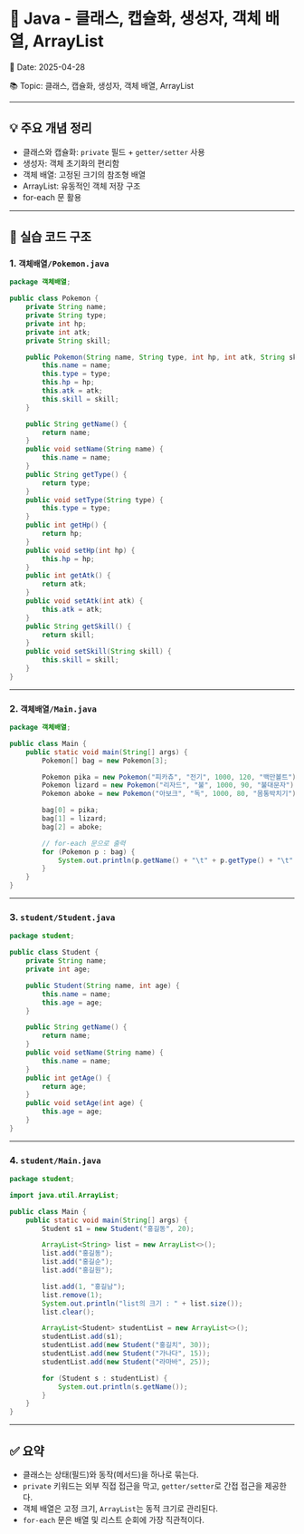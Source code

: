# 📘 Java - 클래스, 캡슐화, 생성자, 객체 배열, ArrayList

📅 Date: 2025-04-28

📚 Topic: 클래스, 캡슐화, 생성자, 객체 배열, ArrayList

---

## 💡 주요 개념 정리

- 클래스와 캡슐화: `private` 필드 + `getter/setter` 사용
- 생성자: 객체 초기화의 편리함
- 객체 배열: 고정된 크기의 참조형 배열
- ArrayList: 유동적인 객체 저장 구조
- for-each 문 활용

---

## 📁 실습 코드 구조

### 1. `객체배열/Pokemon.java`

```java
package 객체배열;

public class Pokemon {
	private String name;
	private String type;
	private int hp;
	private int atk;
	private String skill;

	public Pokemon(String name, String type, int hp, int atk, String skill) {
		this.name = name;
		this.type = type;
		this.hp = hp;
		this.atk = atk;
		this.skill = skill;
	}

	public String getName() {
		return name;
	}
	public void setName(String name) {
		this.name = name;
	}
	public String getType() {
		return type;
	}
	public void setType(String type) {
		this.type = type;
	}
	public int getHp() {
		return hp;
	}
	public void setHp(int hp) {
		this.hp = hp;
	}
	public int getAtk() {
		return atk;
	}
	public void setAtk(int atk) {
		this.atk = atk;
	}
	public String getSkill() {
		return skill;
	}
	public void setSkill(String skill) {
		this.skill = skill;
	}
}

```

---

### 2. `객체배열/Main.java`

```java
package 객체배열;

public class Main {
	public static void main(String[] args) {
		Pokemon[] bag = new Pokemon[3];

		Pokemon pika = new Pokemon("피카츄", "전기", 1000, 120, "백만볼트");
		Pokemon lizard = new Pokemon("리자드", "불", 1000, 90, "불대문자");
		Pokemon aboke = new Pokemon("아보크", "독", 1000, 80, "몸통박치기");

		bag[0] = pika;
		bag[1] = lizard;
		bag[2] = aboke;

		// for-each 문으로 출력
		for (Pokemon p : bag) {
			System.out.println(p.getName() + "\t" + p.getType() + "\t" + p.getHp() + "\t" + p.getAtk() + "\t" + p.getSkill());
		}
	}
}

```

---

### 3. `student/Student.java`

```java
package student;

public class Student {
	private String name;
	private int age;

	public Student(String name, int age) {
		this.name = name;
		this.age = age;
	}

	public String getName() {
		return name;
	}
	public void setName(String name) {
		this.name = name;
	}
	public int getAge() {
		return age;
	}
	public void setAge(int age) {
		this.age = age;
	}
}

```

---

### 4. `student/Main.java`

```java
package student;

import java.util.ArrayList;

public class Main {
	public static void main(String[] args) {
		Student s1 = new Student("홍길동", 20);

		ArrayList<String> list = new ArrayList<>();
		list.add("홍길동");
		list.add("홍길순");
		list.add("홍길원");

		list.add(1, "홍길남");
		list.remove(1);
		System.out.println("list의 크기 : " + list.size());
		list.clear();

		ArrayList<Student> studentList = new ArrayList<>();
		studentList.add(s1);
		studentList.add(new Student("홍길치", 30));
		studentList.add(new Student("가나다", 15));
		studentList.add(new Student("라마바", 25));

		for (Student s : studentList) {
			System.out.println(s.getName());
		}
	}
}

```

---

## ✅ 요약

- 클래스는 상태(필드)와 동작(메서드)을 하나로 묶는다.
- `private` 키워드는 외부 직접 접근을 막고, `getter/setter`로 간접 접근을 제공한다.
- 객체 배열은 고정 크기, `ArrayList`는 동적 크기로 관리된다.
- `for-each` 문은 배열 및 리스트 순회에 가장 직관적이다.